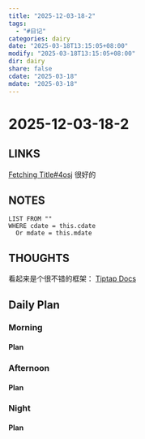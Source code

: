 ```yaml
---
title: "2025-12-03-18-2"
tags:
  - "#日记"
categories: dairy
date: "2025-03-18T13:15:05+08:00"
modify: "2025-03-18T13:15:05+08:00"
dir: dairy
share: false
cdate: "2025-03-18"
mdate: "2025-03-18"
---
```


# 2025-12-03-18-2

## LINKS
[Fetching Title#4osj](https://wcowin.work/blog/Mkdocs/mkfirst/) 很好的
## NOTES


```dataview
LIST FROM "" 
WHERE cdate = this.cdate
  Or mdate = this.mdate
```
## THOUGHTS
看起来是个很不错的框架：
[Tiptap Docs](https://tiptap.dev/docs)
## Daily Plan

### Morning

#### Plan

### Afternoon

#### Plan

### Night

#### Plan




